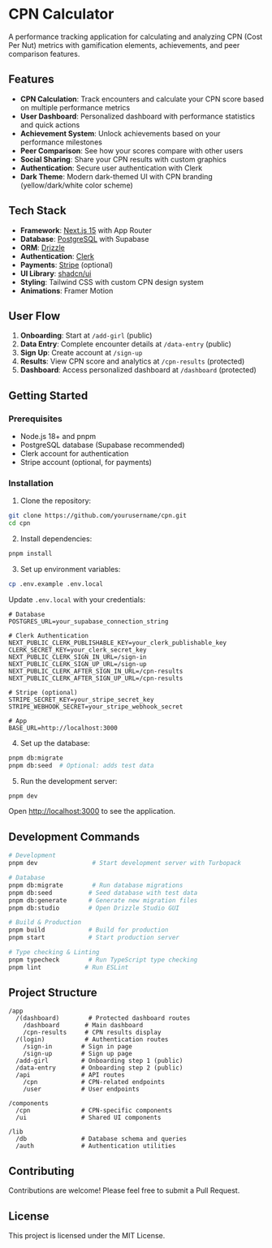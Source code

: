 # CPN Calculator

A performance tracking application for calculating and analyzing CPN (Cost Per Nut) metrics with gamification elements, achievements, and peer comparison features.

## Features

- **CPN Calculation**: Track encounters and calculate your CPN score based on multiple performance metrics
- **User Dashboard**: Personalized dashboard with performance statistics and quick actions
- **Achievement System**: Unlock achievements based on your performance milestones
- **Peer Comparison**: See how your scores compare with other users
- **Social Sharing**: Share your CPN results with custom graphics
- **Authentication**: Secure user authentication with Clerk
- **Dark Theme**: Modern dark-themed UI with CPN branding (yellow/dark/white color scheme)

## Tech Stack

- **Framework**: [Next.js 15](https://nextjs.org/) with App Router
- **Database**: [PostgreSQL](https://www.postgresql.org/) with Supabase
- **ORM**: [Drizzle](https://orm.drizzle.team/)
- **Authentication**: [Clerk](https://clerk.com/)
- **Payments**: [Stripe](https://stripe.com/) (optional)
- **UI Library**: [shadcn/ui](https://ui.shadcn.com/)
- **Styling**: Tailwind CSS with custom CPN design system
- **Animations**: Framer Motion

## User Flow

1. **Onboarding**: Start at `/add-girl` (public)
2. **Data Entry**: Complete encounter details at `/data-entry` (public)
3. **Sign Up**: Create account at `/sign-up`
4. **Results**: View CPN score and analytics at `/cpn-results` (protected)
5. **Dashboard**: Access personalized dashboard at `/dashboard` (protected)

## Getting Started

### Prerequisites

- Node.js 18+ and pnpm
- PostgreSQL database (Supabase recommended)
- Clerk account for authentication
- Stripe account (optional, for payments)

### Installation

1. Clone the repository:
```bash
git clone https://github.com/yourusername/cpn.git
cd cpn
```

2. Install dependencies:
```bash
pnpm install
```

3. Set up environment variables:
```bash
cp .env.example .env.local
```

Update `.env.local` with your credentials:
```env
# Database
POSTGRES_URL=your_supabase_connection_string

# Clerk Authentication
NEXT_PUBLIC_CLERK_PUBLISHABLE_KEY=your_clerk_publishable_key
CLERK_SECRET_KEY=your_clerk_secret_key
NEXT_PUBLIC_CLERK_SIGN_IN_URL=/sign-in
NEXT_PUBLIC_CLERK_SIGN_UP_URL=/sign-up
NEXT_PUBLIC_CLERK_AFTER_SIGN_IN_URL=/cpn-results
NEXT_PUBLIC_CLERK_AFTER_SIGN_UP_URL=/cpn-results

# Stripe (optional)
STRIPE_SECRET_KEY=your_stripe_secret_key
STRIPE_WEBHOOK_SECRET=your_stripe_webhook_secret

# App
BASE_URL=http://localhost:3000
```

4. Set up the database:
```bash
pnpm db:migrate
pnpm db:seed  # Optional: adds test data
```

5. Run the development server:
```bash
pnpm dev
```

Open [http://localhost:3000](http://localhost:3000) to see the application.

## Development Commands

```bash
# Development
pnpm dev               # Start development server with Turbopack

# Database
pnpm db:migrate        # Run database migrations
pnpm db:seed          # Seed database with test data
pnpm db:generate      # Generate new migration files
pnpm db:studio        # Open Drizzle Studio GUI

# Build & Production
pnpm build            # Build for production
pnpm start            # Start production server

# Type checking & Linting
pnpm typecheck        # Run TypeScript type checking
pnpm lint            # Run ESLint
```

## Project Structure

```
/app
  /(dashboard)        # Protected dashboard routes
    /dashboard       # Main dashboard
    /cpn-results     # CPN results display
  /(login)           # Authentication routes
    /sign-in        # Sign in page
    /sign-up        # Sign up page
  /add-girl         # Onboarding step 1 (public)
  /data-entry       # Onboarding step 2 (public)
  /api              # API routes
    /cpn            # CPN-related endpoints
    /user           # User endpoints

/components
  /cpn              # CPN-specific components
  /ui               # Shared UI components

/lib
  /db               # Database schema and queries
  /auth             # Authentication utilities
```

## Contributing

Contributions are welcome! Please feel free to submit a Pull Request.

## License

This project is licensed under the MIT License.